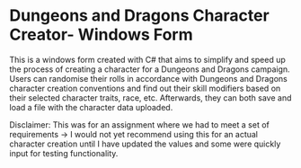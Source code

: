 ﻿# Dungeons and Dragons Character Creator- Windows Form

This is a windows form created with C# that aims to simplify and speed up the process of creating a character for a Dungeons and Dragons campaign. Users can randomise their rolls in accordance with Dungeons and Dragons character creation conventions and find out their skill modifiers based on their selected character traits, race, etc. Afterwards, they can both save and load a file with the character data uploaded.

Disclaimer: This was for an assignment where we had to meet a set of requirements -> I would not yet recommend using this for an actual character creation until I have updated the values and some were quickly input for testing functionality.
